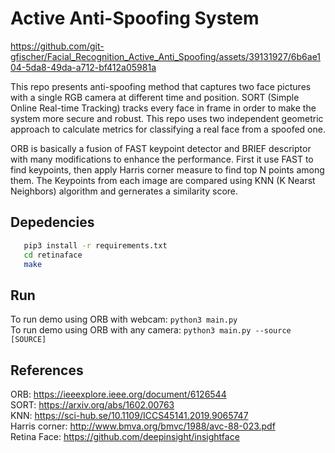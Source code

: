 # Active Anti-Spoofing System 

https://github.com/git-gfischer/Facial_Recognition_Active_Anti_Spoofing/assets/39131927/6b6ae104-5da8-49da-a712-bf412a05981a

This repo presents anti-spoofing method that captures two face pictures with a single RGB camera at different time and position. SORT (Simple Online Real-time Tracking) tracks every face in frame in order to make the system more secure and robust. This repo uses two independent geometric approach to calculate metrics for classifying a real face from a spoofed one. <br>

ORB is basically a fusion of FAST keypoint detector and BRIEF descriptor with many modifications to enhance the performance. First it use FAST to find keypoints, then apply Harris corner measure to find top N points among them. The Keypoints from each image are compared using KNN (K Nearst Neighbors) algorithm and gernerates a similarity score. <br>

## Depedencies
```bash
   pip3 install -r requirements.txt
   cd retinaface
   make
```

## Run
To run demo using ORB with webcam:          ``` python3 main.py  ```  <br>
To run demo using ORB with any camera:      ``` python3 main.py --source [SOURCE] ``` <br>


## References
ORB:      https://ieeexplore.ieee.org/document/6126544 <br>
SORT:     https://arxiv.org/abs/1602.00763 <br>
KNN:      https://sci-hub.se/10.1109/ICCS45141.2019.9065747 <br>
Harris corner: http://www.bmva.org/bmvc/1988/avc-88-023.pdf <br>
Retina Face:   https://github.com/deepinsight/insightface <br>
